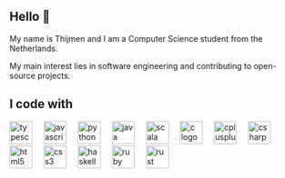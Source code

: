 ## Hello 👋

My name is Thijmen and I am a Computer Science student from the Netherlands.

My main interest lies in software engineering and contributing to open-source projects.

## I code with

<div align="left">
  <img src="https://cdn.jsdelivr.net/gh/devicons/devicon/icons/typescript/typescript-original.svg" height="40" alt="typescript logo"/>
  <img width="12"/>
  <img src="https://cdn.jsdelivr.net/gh/devicons/devicon/icons/javascript/javascript-original.svg" height="40" alt="javascript logo"/>
  <img width="12"/>
  <img src="https://cdn.simpleicons.org/python/3776AB" height="40" alt="python logo"/>
  <img width="12"/>
  <img src="https://cdn.jsdelivr.net/gh/devicons/devicon/icons/java/java-original.svg" height="40" alt="java logo"/>
  <img width="12"/>
  <img src="https://cdn.simpleicons.org/scala/DC322F" height="40" alt="scala logo"/>
  <img width="12"/>
  <img src="https://skillicons.dev/icons?i=c" height="40" alt="c logo"/>
  <img width="12"/>
  <img src="https://skillicons.dev/icons?i=cpp" height="40" alt="cplusplus logo"/>
  <img width="12"/>
  <img src="https://skillicons.dev/icons?i=cs" height="40" alt="csharp logo"/>
  <img width="12"/>
  <img src="https://cdn.simpleicons.org/html5/E34F26" height="40" alt="html5 logo"/>
  <img width="12"/>
  <img src="https://cdn.simpleicons.org/css3/1572B6" height="40" alt="css3 logo"/>
  <img width="12"/>
  <img src="https://cdn.jsdelivr.net/gh/devicons/devicon/icons/haskell/haskell-original.svg" height="40" alt="haskell logo"/>
  <img width="12"/>
  <img src="https://cdn.simpleicons.org/ruby/CC342D" height="40" alt="ruby logo"/>
  <img width="12"/>
  <img src="https://cdn.jsdelivr.net/gh/devicons/devicon/icons/rust/rust-original.svg" height="40" alt="rust logo"/>
</div>
